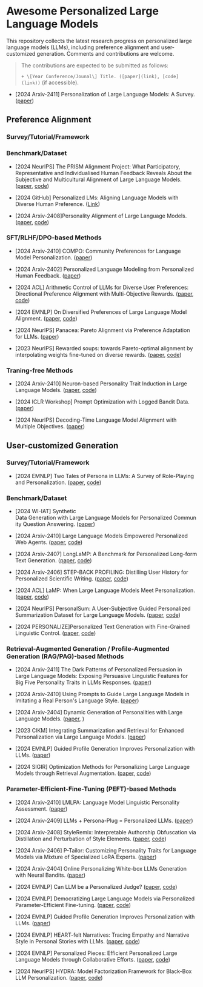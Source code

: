# Awesome Personalized Large Language Models
This repository collects the latest research progress on personalized large language models (LLMs), including preference alignment and user-customized generation. Comments and contributions are welcome.

> The contributions are expected to be submitted as follows:
> 
> `+ \[Year Conference/Jounal\] Title. ([paper](link), [code](link))`  (if accessible).

+ \[2024 Arxiv-2411\] Personalization of Large Language Models: A Survey. ([paper](https://arxiv.org/pdf/2411.00027))

## Preference Alignment



### Survey/Tutorial/Framework


### Benchmark/Dataset

+ \[2024 NeurIPS\] The PRISM Alignment Project: What Participatory, Representative and Individualised Human Feedback Reveals About the Subjective and Multicultural Alignment of Large Language Models. ([paper](https://arxiv.org/pdf/2404.16019), [code](https://hannahkirk.github.io/prism-alignment/))

+ \[2024 GitHub\] Personalized LMs: Aligning Language Models with Diverse Human Preference. ([Link](https://github.com/allenai/compred))

+ \[2024 Arxiv-2408\]Personality Alignment of Large Language Models. ([paper](https://arxiv.org/pdf/2408.11779), [code](https://github.com/zhu-minjun/PAlign))

### SFT/RLHF/DPO-based Methods

+ \[2024 Arxiv-2410\] COMPO: Community Preferences for Language Model Personalization. ([paper](https://arxiv.org/pdf/2410.16027))

+ \[2024 Arxiv-2402\] Personalized Language Modeling from Personalized Human Feedback. ([paper](https://openreview.net/pdf?id=bqUsdBeRjQ))

+ \[2024 ACL\] Arithmetic Control of LLMs for Diverse User Preferences: Directional Preference Alignment with Multi-Objective Rewards. ([paper](https://aclanthology.org/2024.acl-long.468.pdf), [code](https://github.com/RLHFlow/Directional-Preference-Alignment))

+ \[2024 EMNLP\] On Diversified Preferences of Large Language Model Alignment. ([paper](https://arxiv.org/pdf/2312.07401), [code](https://github.com/dunzeng/MORE))

+ \[2024 NeurIPS\] Panacea: Pareto Alignment via Preference Adaptation for LLMs. ([paper](https://arxiv.org/pdf/2402.02030))

+ \[2023 NeurIPS\] Rewarded soups: towards Pareto-optimal alignment by interpolating weights fine-tuned on diverse rewards. ([paper](https://proceedings.neurips.cc/paper_files/paper/2023/file/e12a3b98b67e8395f639fde4c2b03168-Paper-Conference.pdf), [code](https://github.com/alexrame/rewardedsoups))




### Traning-free Methods

+ \[2024 Arxiv-2410\] Neuron-based Personality Trait Induction in Large Language Models. ([paper](https://arxiv.org/pdf/2410.12327), [code](https://github.com/RUCAIBox/NPTI))

+ \[2024 ICLR Workshop\] Prompt Optimization with Logged Bandit Data. ([paper](https://openreview.net/pdf?id=Byj8MMJmoL))

+ \[2024 NeurIPS\] Decoding-Time Language Model Alignment with Multiple Objectives. ([paper](https://openreview.net/pdf?id=RmGvEmttB7))



## User-customized Generation

### Survey/Tutorial/Framework

+ \[2024 EMNLP\] Two Tales of Persona in LLMs: A Survey of Role-Playing and Personalization. ([paper](https://arxiv.org/pdf/2406.01171), [code](https://github.com/MiuLab/PersonaLLM-Survey))

  

### Benchmark/Dataset

+ \[2024 WI-IAT\] Synthetic Data Generation with Large Language Models for Personalized Community Question Answering. ([paper](https://arxiv.org/pdf/2410.22182))

+ \[2024 Arxiv-2410\] Large Language Models Empowered Personalized Web Agents. ([paper](https://arxiv.org/pdf/2410.17236), [code](https://hongrucai.github.io/PersonalWAB/))

+ \[2024 Arxiv-2407\] LongLaMP: A Benchmark for Personalized Long-form Text Generation. ([paper](https://arxiv.org/pdf/2407.11016), [code](https://longlamp-benchmark.github.io/papers))

+ \[2024 Arxiv-2406\] STEP-BACK PROFILING: Distilling User History for Personalized Scientific Writing. ([paper](https://arxiv.org/pdf/2406.14275), [code](https://github.com/gersteinlab/step-back-profiling))

+ \[2024 ACL\] LaMP: When Large Language Models Meet Personalization. ([paper](https://aclanthology.org/2024.acl-long.399.pdf), [code](https://lamp-benchmark.github.io/))

+ \[2024 NeurIPS\] PersonalSum: A User-Subjective Guided Personalized Summarization Dataset for Large Language Models. ([paper](https://arxiv.org/pdf/2410.03905), [code](https://github.com/SmartmediaAI/PersonalSum))

+ \[2024 PERSONALIZE\]Personalized Text Generation with Fine-Grained Linguistic Control. ([paper](https://aclanthology.org/2024.personalize-1.8.pdf), [code](https://github.com/balhafni/personalized-gen))


### Retrieval-Augmented Generation / Profile-Augmented Generation (RAG/PAG)-based Methods

+ \[2024 Arxiv-2411\] The Dark Patterns of Personalized Persuasion in Large Language Models: Exposing Persuasive Linguistic Features for Big Five Personality Traits in LLMs Responses. ([paper](https://arxiv.org/pdf/2411.06008))

+ \[2024 Arxiv-2410\] Using Prompts to Guide Large Language Models in Imitating a Real Person's Language Style. ([paper](https://arxiv.org/pdf/2410.03848))

+ \[2024 Arxiv-2404\] Dynamic Generation of Personalities with Large Language Models. ([paper](https://arxiv.org/pdf/2404.07084v1), )

+ \[2023 CIKM\] Integrating Summarization and Retrieval for Enhanced Personalization via Large Language Models. ([paper](https://arxiv.org/pdf/2310.20081))

+ \[2024 EMNLP\] Guided Profile Generation Improves Personalization with LLMs. ([paper](https://arxiv.org/pdf/2409.13093))

+ \[2024 SIGIR\] Optimization Methods for Personalizing Large Language Models through Retrieval Augmentation. ([paper](https://dlnext.acm.org/doi/pdf/10.1145/3626772.3657783), [code](https://dlnext.acm.org/doi/pdf/10.1145/3626772.3657783))


### Parameter-Efficient-Fine-Tuning (PEFT)-based Methods

+ \[2024 Arxiv-2410\] LMLPA: Language Model Linguistic Personality Assessment. ([paper](https://arxiv.org/pdf/2410.17632))

+ \[2024 Arxiv-2409\] LLMs + Persona-Plug = Personalized LLMs. ([paper](https://arxiv.org/pdf/2409.11901))

+ \[2024 Arxiv-2408\] StyleRemix: Interpretable Authorship Obfuscation via Distillation and Perturbation of Style Elements. ([paper](https://arxiv.org/pdf/2408.15666), [code](https://github.com/jfisher52/StyleRemix))

+ \[2024 Arxiv-2406\] P-Tailor: Customizing Personality Traits for Language Models via Mixture of Specialized LoRA Experts. ([paper](https://arxiv.org/pdf/2406.12548v1))

+ \[2024 Arxiv-2404\] Online Personalizing White-box LLMs Generation with Neural Bandits. ([paper](https://arxiv.org/pdf/2404.16115))

+ \[2024 EMNLP\] Can LLM be a Personalized Judge? ([paper]([link](https://arxiv.org/pdf/2406.11657)), [code]([link](https://github.com/dong-river/Personalized-Judge)))

+ \[2024 EMNLP\] Democratizing Large Language Models via Personalized Parameter-Efficient Fine-tuning. ([paper](https://arxiv.org/pdf/2402.04401), [code](https://github.com/TamSiuhin/OPPU))
 
+ \[2024 EMNLP\] Guided Profile Generation Improves Personalization with LLMs. ([paper](https://arxiv.org/pdf/2409.13093))

+ \[2024 EMNLP\] HEART-felt Narratives: Tracing Empathy and Narrative Style in Personal Stories with LLMs. ([paper](https://arxiv.org/pdf/2405.17633), [code](https://github.com/mitmedialab/heartfelt-narratives-emnlp))

+ \[2024 EMNLP\] Personalized Pieces: Efficient Personalized Large Language Models through Collaborative Efforts. ([paper](https://arxiv.org/pdf/2406.10471), [code](https://github.com/TamSiuhin/Per-Pcs))

+ \[2024 NeurIPS\] HYDRA: Model Factorization Framework for Black-Box LLM Personalization. ([paper](https://arxiv.org/pdf/2406.02888v1), [code](https://arxiv.org/pdf/2406.02888v1))




